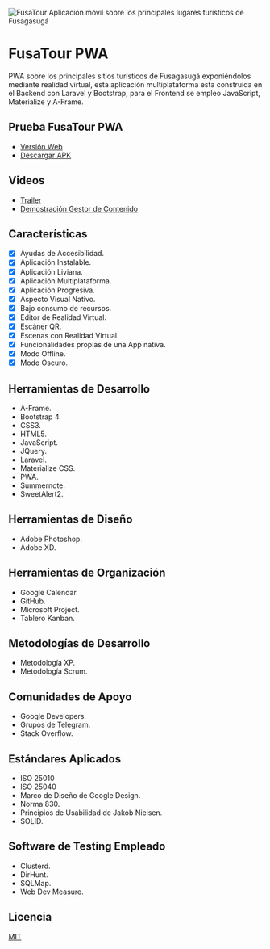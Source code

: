 ![FusaTour Aplicación móvil sobre los principales lugares turísticos de Fusagasugá](https://i.pinimg.com/564x/3b/98/d0/3b98d05374d0a56a3d50fb94a96193c6.jpg)

# FusaTour PWA
PWA sobre los principales sitios turísticos de Fusagasugá exponiéndolos mediante realidad virtual, esta aplicación multiplataforma esta construida en el Backend con Laravel y Bootstrap, para el Frontend se empleo JavaScript, Materialize y A-Frame.

## Prueba FusaTour PWA

 - [Versión Web](https://fusatour.site/)
 - [Descargar APK](https://github.com/OsmanJimenez/FusaTour/raw/master/apk/6_Software%20_FusaTour.apk)
 
## Videos

 - [Trailer](https://www.youtube.com/watch?v=ry2wvMyzsEE)
 - [Demostración Gestor de Contenido](https://www.youtube.com/watch?v=n7AUJGpg780&)

## Características

 - [x] Ayudas de Accesibilidad.
 - [x] Aplicación Instalable.
 - [x] Aplicación Liviana.
 - [x] Aplicación Multiplataforma.
 - [x] Aplicación Progresiva.
 - [x] Aspecto Visual Nativo.
 - [x] Bajo consumo de recursos.
 - [x] Editor de Realidad Virtual.
 - [x] Escáner QR.
 - [x] Escenas con Realidad Virtual.
 - [x] Funcionalidades propias de una App nativa.
 - [x] Modo Offline.
 - [x] Modo Oscuro.

## Herramientas de Desarrollo

 - A-Frame.
 - Bootstrap 4.
 - CSS3.
 - HTML5.
 - JavaScript.
 - JQuery.
 - Laravel.
 - Materialize CSS.
 - PWA.
 - Summernote.
 - SweetAlert2.

## Herramientas de Diseño

 - Adobe Photoshop.
 - Adobe XD.
  
## Herramientas de Organización

 - Google Calendar.
 - GitHub.
 - Microsoft Project.
 - Tablero Kanban.
 
  ## Metodologías de Desarrollo
 
 - Metodología XP.
 - Metodología Scrum.
 
 ##  Comunidades de Apoyo
 
 - Google Developers.
 - Grupos de Telegram.
 - Stack Overflow.
 
 ## Estándares Aplicados

 - ISO 25010
 - ISO 25040
 - Marco de Diseño de Google Design.
 - Norma 830.
 - Principios de Usabilidad de Jakob Nielsen.
 - SOLID.
 
 
 ## Software de Testing Empleado
 
 - Clusterd.
 - DirHunt.
 - SQLMap.
 - Web Dev Measure.
 
 ## Licencia
[MIT](https://choosealicense.com/licenses/mit/)
